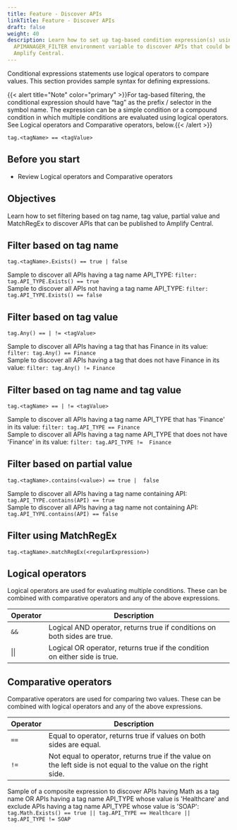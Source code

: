 ```yaml
---
title: Feature - Discover APIs
linkTitle: Feature - Discover APIs
draft: false
weight: 40
description: Learn how to set up tag-based condition expression(s) using the
  APIMANAGER_FILTER environment variable to discover APIs that could be added to
  Amplify Central.
---
```


Conditional expressions statements use logical operators to compare values. This section provides sample syntax for defining expressions.

{{< alert title="Note" color="primary" >}}For tag-based filtering, the conditional expression should have “tag” as the prefix / selector in the symbol name. The expression can be a simple condition or a compound condition in which multiple conditions are evaluated using logical operators. See Logical operators and Comparative operators, below.{{< /alert >}}

```
tag.<tagName> == <tagValue>
```

## Before you start

* Review Logical operators and Comparative operators

## Objectives

Learn how to set filtering based on tag name, tag value, partial value and MatchRegEx to discover APIs that can be published to Amplify Central.

## Filter based on tag name

```
tag.<tagName>.Exists() == true | false
```

Sample to discover all APIs having a tag name API_TYPE: ```filter: tag.API_TYPE.Exists() == true```  
Sample to discover all APIs not having a tag name API_TYPE: ```filter: tag.API_TYPE.Exists() == false```  

## Filter based on tag value

```
tag.Any() == | != <tagValue>
```

Sample to discover all APIs having a tag that has Finance in its value: ```filter: tag.Any() == Finance```  
Sample to discover all APIs having a tag that does not have Finance in its value: ```filter: tag.Any() != Finance```  

## Filter based on tag name and tag value

```
tag.<tagName> == | != <tagValue>
```

Sample to discover all APIs having a tag name API_TYPE that has 'Finance' in its value: ```filter: tag.API_TYPE == Finance```  
Sample to discover all APIs having a tag name API_TYPE that does not have 'Finance' in its value: ```filter: tag.API_TYPE !=  Finance```  

## Filter based on partial value

```
tag.<tagName>.contains(<value>) == true |  false
```

Sample to  discover all APIs having a tag name containing API: ```tag.API_TYPE.contains(API) == true```  
Sample to  discover all APIs having a tag name not containing API: ```tag.API_TYPE.contains(API) == false```  

## Filter using MatchRegEx

```
tag.<tagName>.matchRegEx(<regularExpression>)
```

## Logical operators

Logical operators are used for evaluating multiple conditions. These can be combined with comparative operators and any of the above expressions.

| Operator | Description                                                                |   |
|----------|----------------------------------------------------------------------------|---|
| `&&`      | Logical AND operator, returns true if conditions on both sides are true.   |   |
| \|\|       | Logical OR operator, returns true if the condition on either side is true. |   |

## Comparative operators

Comparative operators are used for comparing two values. These can be combined with logical operators and any of the above expressions.

| Operator | Description                                                                                                    |   |
|----------|----------------------------------------------------------------------------------------------------------------|---|
| `==`       | Equal to operator, returns true if values on both sides are equal.                                             |   |
| `!=`       | Not equal to operator, returns true if the value on the left side is not equal to the value on the right side. |   |

Sample of a composite expression to discover APIs having Math as a tag name OR APIs having a tag name API_TYPE whose value is 'Healthcare' and exclude APIs having a tag name API_TYPE whose value is 'SOAP': ```tag.Math.Exists() == true || tag.API_TYPE == Healthcare || tag.API_TYPE != SOAP```
